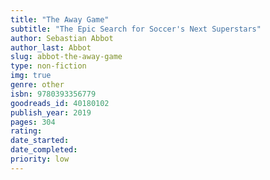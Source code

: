 ```yaml
---
title: "The Away Game"
subtitle: "The Epic Search for Soccer's Next Superstars"
author: Sebastian Abbot
author_last: Abbot
slug: abbot-the-away-game
type: non-fiction
img: true
genre: other
isbn: 9780393356779
goodreads_id: 40180102
publish_year: 2019
pages: 304
rating: 
date_started:
date_completed:
priority: low
---
```

